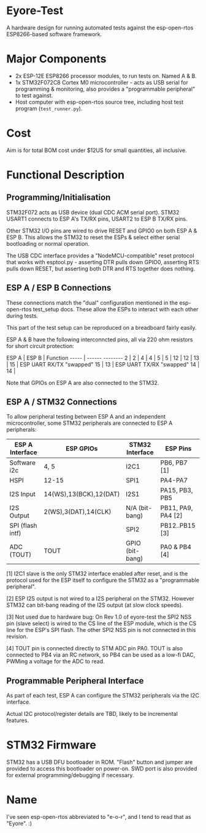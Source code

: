 # Eyore-Test

A hardware design for running automated tests against the esp-open-rtos ESP8266-based software framework.

# Major Components

* 2x ESP-12E ESP8266 processor modules, to run tests on. Named A & B.
* 1x STM32F072C8 Cortex M0 microcontroller - acts as USB serial for programming & monitoring, also provides a "programmable peripheral" to test against.
* Host computer with esp-open-rtos source tree, including host test program (`test_runner.py`).

# Cost

Aim is for total BOM cost under $12US for small quantities, all inclusive.

# Functional Description

## Programming/Initialisation

STM32F072 acts as USB device (dual CDC ACM serial port). STM32 USART1 connects to ESP A's TX/RX pins, USART2 to ESP B TX/RX pins.

Other STM32 I/O pins are wired to drive RESET and GPIO0 on both ESP A & ESP B. This allows the STM32 to reset the ESPs & select either serial bootloading or normal operation.

The USB CDC interface provides a "NodeMCU-compatible" reset protocol that works with esptool.py - asserting DTR pulls down GPIO0, asserting RTS pulls down RESET, but asserting both DTR and RTS together does nothing.

## ESP A / ESP B Connections

These connections match the "dual" configuration mentioned in the esp-open-rtos test_setup docs. These allow the ESPs to interact with each other during tests.

This part of the test setup can be reproduced on a breadboard fairly easily.

ESP A & B have the following interconncted pins, all via 220 ohm resistors for short circuit protection:

ESP A | ESP B | Function
----- | ------  --------
2     | 2     |
4     | 4     |
5     | 5     |
12    | 12    |
13    | 15    | ESP UART RX/TX "swapped"
15    | 13    | ESP UART TX/RX "swapped"
14    | 14    |

Note that GPIOs on ESP A are also connected to the STM32.

## ESP A / STM32 Connections

To allow peripheral testing between ESP A and an independent microcontroller, some STM32 peripherals are connected to ESP A peripherals:

ESP A Interface | ESP GPIOs              | STM32 Interface | ESP Pins
--------------- | ---------------------- | ---------------- | ----------------
Software i2c    | 4, 5                   | I2C1             | PB6, PB7 [1]
HSPI            | 12-15                  | SPI1             | PA4-PA7
I2S Input       | 14(WS),13(BCK),12(DAT) | I2S1             | PA15, PB3, PB5
I2S Output      | 2(WS),3(DAT),14(CLK)   | N/A (bit-bang)   | PB11, PA9, PA4 [2]
SPI (flash intf)|                        | SPI2             | PB12..PB15 [3]
ADC (TOUT)      | TOUT                   | GPIO (bit-bang)  | PA0 & PB4 [4]

[1] I2C1 slave is the only STM32 interface enabled after reset, and is the protocol used for the ESP itself to configure the STM32 as a "programmable peripheral".

[2] ESP I2S output is not wired to a I2S peripheral on the STM32. However STM32 can bit-bang reading of the I2S output (at slow clock speeds).

[3] Not used due to hardware bug: On Rev 1.0 of eyore-test the SPI2 NSS pin (slave select) is wired to the CS line of the ESP module, which is the CS line for the ESP's SPI flash. The other SPI2 NSS pin is not connected in this revision.

[4] TOUT pin is connected directly to STM ADC pin PA0. TOUT is also connected to PB4 via an RC network, so PB4 can be used as a low-fi DAC, PWMing a voltage for the ADC to read.

## Programmable Peripheral Interface

As part of each test, ESP A can configure the STM32 peripherals via the I2C interface.

Actual I2C protocol/register details are TBD, likely to be incremental features.

# STM32 Firmware

STM32 has a USB DFU bootloader in ROM. "Flash" button and jumper are provided to access this bootloader on power-on. SWD port is also provided for external programming/debugging if necessary.

# Name

I've seen esp-open-rtos abbreviated to "e-o-r", and I tend to read that as "Eyore". :)
